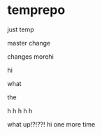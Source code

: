 # temprepo
just temp

master change


changes morehi

hi

what

the

h
h
h
h
h


what up!?!??!
hi
  one more time
